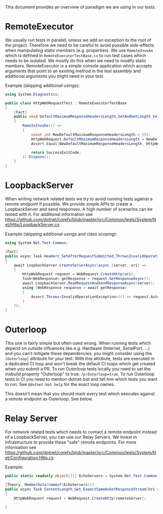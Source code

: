 This document provides an overview of paradigm we are using in our tests.

# RemoteExecutor
We usually run tests in parallel, unless we add an exception to the root of the project. Therefore we need to be careful to avoid possible side-effects when manipulating static members (e.g. properties).
We use `RemoteInvoke` which is defined in `RemoteExecutorTestBase.cs` to run test cases which needs to be isolated. We mostly do this when we need to modify static members.
RemoteExecutor is a simple console application which accepts arguments that point to an existing method in the test assembly and additional arguments you might need in your test.

Example (skipping additional usings):
```cs
using System.Diagnostics;

public class HttpWebRequestTest : RemoteExecutorTestBase
{
    [Fact]
    public void DefaultMaximumResponseHeadersLength_SetAndGetLength_ValuesMatch()
    {
        RemoteInvoke(() =>
        {
            const int NewDefaultMaximumResponseHeadersLength = 255;
            HttpWebRequest.DefaultMaximumResponseHeadersLength = NewDefaultMaximumResponseHeadersLength;
            Assert.Equal(NewDefaultMaximumResponseHeadersLength, HttpWebRequest.DefaultMaximumResponseHeadersLength);

            return SuccessExitCode;
        }).Dispose();
    }
}
```

# LoopbackServer
When writing network related tests we try to avoid running tests against a remote endpoint if possible. We provide simple APIs to create a LoopbackServer and send responses. A high number of scenarios can be tested with it. For additional information see https://github.com/dotnet/corefx/blob/master/src/Common/tests/System/Net/Http/LoopbackServer.cs

Example (skipping additional usings and class scoping):
```cs
using System.Net.Test.Common;

[Fact]
public async Task Headers_SetAfterRequestSubmitted_ThrowsInvalidOperationException()
{
    await LoopbackServer.CreateServerAsync(async (server, uri) =>
    {
        HttpWebRequest request = WebRequest.CreateHttp(uri);
        Task<WebResponse> getResponse = request.GetResponseAsync();
        await LoopbackServer.ReadRequestAndSendResponseAsync(server);
        using (WebResponse response = await getResponse)
        {
            Assert.Throws<InvalidOperationException>(() => request.AutomaticDecompression = DecompressionMethods.Deflate);
        }
    });
}
```

# Outerloop
This one is fairly simple but often used wrong. When running tests which depend on outside influences like e.g. Hardware (Internet, SerialPort, ...) and you can't mitigate these dependencies, you might consider using the `[Outerloop]` attribute for your test. 
With this attribute, tests are executed in a dedicated CI loop and won't break the default CI loops which get created when you submit a PR.
To run Outerloop tests locally you need to set the msbuild property "Outerloop" to true: `/p:Outerloop=true`.
To run Outerloop tests in CI you need to mention dotnet-bot and tell him which tests you want to run. See `@dotnet-bot help` for the exact loop names.

This doesn't mean that you should mark every test which executes against a remote endpoint as Outerloop. See below.

# Relay Server
For network related tests which needs to contact a remote endpoint instead of a LoopbackServer, you can use our Relay Servers. We invest in Infrastructure to provide these "safe" remote endpoints.
For more information see https://github.com/dotnet/corefx/blob/master/src/Common/tests/System/Net/Configuration.Http.cs

Example:
```cs
public static readonly object[][] EchoServers = System.Net.Test.Common.Configuration.Http.EchoServers;

[Theory, MemberData(nameof(EchoServers))]
public async Task ContentLength_Get_ExpectSameAsGetResponseStream(Uri remoteServer)
{
    HttpWebRequest request = WebRequest.CreateHttp(remoteServer);
    ...
}
```

